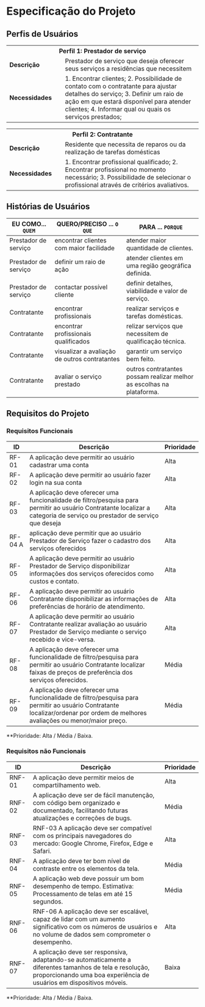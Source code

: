 # Especificação do Projeto

## Perfis de Usuários

<table>
<tbody>
<tr align=center>
<th colspan="2">Perfil 1: Prestador de serviço </th>
</tr>
<tr>
<td width="150px"><b>Descrição</b></td>
<td width="600px"> Prestador de serviço que deseja oferecer seus serviços a residências que necessitem</td>
</tr>
<tr>
<td><b>Necessidades</b></td>
<td>
1. Encontrar clientes;
2. Possibilidade de contato com o contratante para ajustar detalhes do serviço;
3. Definir um raio de ação em que estará disponível para atender clientes;
4. Informar qual ou quais os serviços prestados;
</td>
</tr>
</tbody>
</table>

<table>
<tbody>
<tr>
<th colspan="2">Perfil 2: Contratante </th>
</tr>
<tr>
<td width="150px"><b>Descrição</b></td>
<td width="600px">
 Residente que necessita de reparos ou da realização de tarefas domésticas
</td>
</tr>
<tr>
<td><b>Necessidades</b></td>
<td>
1. Encontrar profissional qualificado;
2. Encontrar profissional no momento necessário;
3. Possibilidade de selecionar o profissional através de critérios avaliativos.
</td>
</tr>
</tbody>
</table>


## Histórias de Usuários

|EU COMO... `QUEM`   | QUERO/PRECISO ... `O QUE` |PARA ... `PORQUE`                 |
|--------------------|---------------------------|----------------------------------|
| Prestador de serviço | encontrar clientes com maior facilidade | atender maior quantidade de clientes. |        
| Prestador de serviço | definir um raio de ação | atender clientes em uma região geográfica definida. |
| Prestador de serviço | contactar possível cliente | definir detalhes, viabilidade e valor de serviço. |
| Contratante | encontrar profissionais | realizar serviços e tarefas domésticas. |
| Contratante | encontrar profissionais qualificados | relizar serviços que necessitem de qualificação técnica. |
| Contratante | visualizar a avaliação de outros contratantes | garantir um serviço bem feito.| 
| Contratante | avaliar o serviço prestado | outros contratantes possam realizar melhor as escolhas na plataforma. |


## Requisitos do Projeto

### Requisitos Funcionais

|ID    | Descrição                | Prioridade |
|-------|---------------------------------|----|
| RF-01 |	A aplicação deve permitir ao usuário cadastrar uma conta |	Alta |
| RF-02 |	A aplicação deve permitir ao usuário fazer login na sua conta	| Alta |  
| RF-03	| A aplicação deve oferecer uma funcionalidade de filtro/pesquisa para permitir ao usuário Contratante localizar a categoria de serviço ou prestador de serviço que deseja |	Alta |
| RF-04	A | aplicação deve permitir que ao usuário Prestador de Serviço fazer o cadastro dos serviços oferecidos |	Alta |
| RF-05	| A aplicação deve permitir ao usuário Prestador de Serviço disponibilizar informações dos serviços oferecidos como custos e contato. |	Alta | 
| RF-06	| A aplicação deve permitir ao usuário Contratante disponibilizar as informações de preferências de horário de atendimento.	| Alta |
| RF-07	| A aplicação deve permitir ao usuário Contratante realizar avaliação ao usuário Prestador de Serviço mediante o serviço recebido e vice-versa. |	Alta |
| RF-08	| A aplicação deve oferecer uma funcionalidade de filtro/pesquisa para permitir ao usuário Contratante localizar faixas de preços de preferência dos serviços oferecidos. |	Média |
| RF-09	| A aplicação deve oferecer uma funcionalidade de filtro/pesquisa para permitir ao usuário Contratante localizar/ordenar por ordem de melhores avaliações ou menor/maior preço. |	Média |

**Prioridade: Alta / Média / Baixa. 


### Requisitos não Funcionais

|ID      | Descrição               |Prioridade |
|--------|-------------------------|----|
| RNF-01 | A aplicação deve permitir meios de compartilhamento web. | Alta |
| RNF-02 | A aplicação deve ser de fácil manutenção, com código bem organizado e documentado, facilitando futuras atualizações e correções de bugs. |	Média |
| RNF-03 | RNF-03	A aplicação deve ser compatível com os principais navegadores do mercado: Google Chrome, Firefox, Edge e Safari. |	Alta |
| RNF-04 | A aplicação deve ter bom nível de contraste entre os elementos da tela. | Média |
| RNF-05 | A aplicação web deve possuir um bom desempenho de tempo. Estimativa: Processamento de telas em até 15 segundos. | Média |
| RNF-06 | RNF-06	A aplicação deve ser escalável, capaz de lidar com um aumento significativo com os números de usuários e no volume de dados sem comprometer o desempenho. |	Alta |
| RNF-07 | A aplicação deve ser responsiva, adaptando-se automaticamente a diferentes tamanhos de tela e resolução, proporcionando uma boa experiência de usuários em dispositivos móveis. | Baixa |

**Prioridade: Alta / Média / Baixa. 


